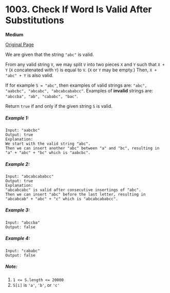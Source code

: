 # 1003. Check If Word Is Valid After Substitutions

**Medium**

[Original Page](https://leetcode.com/problems/check-if-word-is-valid-after-substitutions/)

We are given that the string `"abc"` is valid.

From any valid string `V`, we may split `V` into two pieces `X` and `Y` such that `X + Y` (`X` concatenated with `Y`) is equal to `V`.  (`X` or `Y` may be empty.)  Then, `X + "abc" + Y` is also valid.

If for example `S = "abc"`, then examples of valid strings are: `"abc", "aabcbc", "abcabc", "abcabcababcc"`.  Examples of __invalid__ strings are: `"abccba", "ab", "cababc", "bac"`.

Return `true` if and only if the given string `S` is valid.

##### Example 1:
```
Input: "aabcbc"
Output: true
Explanation: 
We start with the valid string "abc".
Then we can insert another "abc" between "a" and "bc", resulting in "a" + "abc" + "bc" which is "aabcbc".
```

##### Example 2: 
```
Input: "abcabcababcc"
Output: true
Explanation: 
"abcabcabc" is valid after consecutive insertings of "abc".
Then we can insert "abc" before the last letter, resulting in "abcabcab" + "abc" + "c" which is "abcabcababcc".
```

##### Example 3:
```
Input: "abccba"
Output: false
```

##### Example 4:
```
Input: "cababc"
Output: false
```

##### Note:
1. `1 <= S.length <= 20000`
2. `S[i]` is `'a'`, `'b'`, or `'c'`
